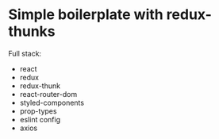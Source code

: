 # Simple boilerplate with redux-thunks

Full stack:
- react
- redux
- redux-thunk
- react-router-dom
- styled-components
- prop-types
- eslint config
- axios